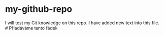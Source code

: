 # my-github-repo
I will test my Git knowledge on this repo.
I have added new text into this file.   # Přiadáváme tento řádek

